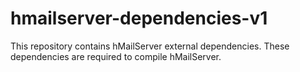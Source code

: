 hmailserver-dependencies-v1
===========================

This repository contains hMailServer external dependencies. These dependencies are required to compile hMailServer.
